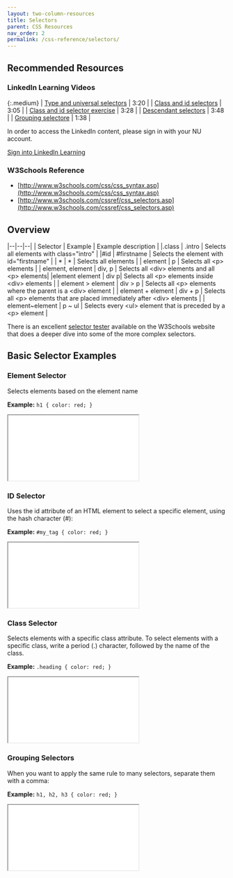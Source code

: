 ```yaml
---
layout: two-column-resources
title: Selectors
parent: CSS Resources
nav_order: 2
permalink: /css-reference/selectors/
---
```


## Recommended Resources

### LinkedIn Learning Videos

{:.medium}
| <a href="https://www.linkedin.com/learning/css-essential-training-3/type-and-universal-selectors" target="_blank">Type and universal selectors</a> | 3:20 |
| <a href="https://www.linkedin.com/learning/css-essential-training-3/class-and-id-selectors" target="_blank">Class and id selectors</a> | 3:05 |
| <a href="https://www.linkedin.com/learning/css-essential-training-3/class-and-id-selector-exercise" target="_blank">Class and id selector exercise</a> | 3:28 |
| <a href="https://www.linkedin.com/learning/css-essential-training-3/descendant-selectors" target="_blank">Descendant selectors</a> | 3:48 |
| <a href="https://www.linkedin.com/learning/css-essential-training-3/grouping-selectors" target="_blank">Grouping selectore</a> | 1:38 |

In order to access the LinkedIn content, please sign in with your NU account.

<a class="nu-button" 
    href="https://www.linkedin.com/checkpoint/enterprise/login/75814418?application=learning" 
    target="blank">
    Sign into LinkedIn Learning <i class="fas fa-external-link-alt"></i>
</a>

### W3Schools Reference
* [http://www.w3schools.com/css/css_syntax.asp](http://www.w3schools.com/css/css_syntax.asp)
* [http://www.w3schools.com/cssref/css_selectors.asp](http://www.w3schools.com/cssref/css_selectors.asp)

## Overview

|--|--|--|
| Selector | Example | Example description |
|.class	| .intro | Selects all elements with class="intro" |
|\#id | #firstname | Selects the element with id="firstname" |
| *	| *	| Selects all elements |
| element | p | Selects all &lt;p&gt; elements |
| element, element | div, p | Selects all &lt;div&gt; elements and all &lt;p&gt; elements|
|element element | div p| Selects all &lt;p&gt; elements inside &lt;div&gt; elements |
| element > element | div > p | Selects all &lt;p&gt; elements where the parent is a &lt;div&gt; element |
| element + element | div + p | Selects all &lt;p&gt; elements that are placed immediately after &lt;div&gt; elements |
| element~element | p ~ ul | Selects every &lt;ul&gt; element that is preceded by a &lt;p&gt; element |

There is an excellent [selector tester](http://www.w3schools.com/cssref/trysel.asp) available on the W3Schools website that does a deeper dive into some of the more complex selectors.

## Basic Selector Examples

### Element Selector
Selects elements based on the element name

**Example:** `h1 { color: red; }`
<iframe src="//codepen.io/vanwars/embed/BzWQPL/?theme-id=18654&default-tab=html,result" allowfullscreen="true" class="codepen-frame"></iframe>

### ID Selector
Uses the id attribute of an HTML element to select a specific element, using the hash character (#):

**Example:** `#my_tag { color: red; }`
<iframe src="//codepen.io/vanwars/embed/MepbzV/?theme-id=18654&default-tab=html,result" allowfullscreen="true" class="codepen-frame"></iframe>


### Class Selector
Selects elements with a specific class attribute. To select elements with a specific class, write a period (.) character, followed by the name of the class.

**Example:** `.heading { color: red; }`
<iframe src="//codepen.io/vanwars/embed/BzWQGQ/?theme-id=18654&default-tab=html,result" allowfullscreen="true" class="codepen-frame"></iframe>

### Grouping Selectors
When you want to apply the same rule to many selectors, separate them with a comma:

**Example:** `h1, h2, h3 { color: red; }`
<iframe src="//codepen.io/vanwars/embed/Vjpmqw/?theme-id=18654&default-tab=html,result" allowfullscreen="true" class="codepen-frame"></iframe>
